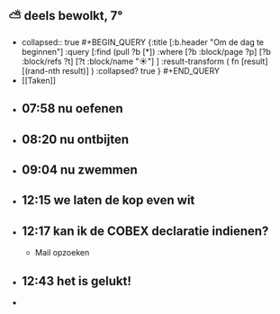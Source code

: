 ## ⛅ deels bewolkt, 7°
- collapsed:: true
  #+BEGIN_QUERY 
  {:title [:b.header "Om de dag te beginnen"]
   :query [:find (pull ?b [*])
     :where 
       [?b :block/page ?p]
       [?b :block/refs ?t]
       [?t :block/name "☀️"]
   ]
   :result-transform ( fn [result] [(rand-nth result)] )
   :collapsed? true
  }
  #+END_QUERY
- [[Taken]]
- ## 07:58 nu oefenen
- ## 08:20 nu ontbijten
- ## 09:04 nu zwemmen
- ## 12:15 we laten de kop even wit
- ## 12:17 kan ik de COBEX declaratie indienen?
	- Mail opzoeken
- ## 12:43 het is gelukt!
-